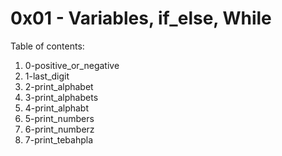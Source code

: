 # 0x01 - Variables, if_else, While
Table of contents:
1. 0-positive_or_negative
2. 1-last_digit
3. 2-print_alphabet
4. 3-print_alphabets
5. 4-print_alphabt
6. 5-print_numbers
7. 6-print_numberz
8. 7-print_tebahpla

